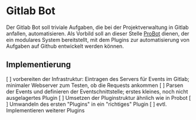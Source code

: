 Gitlab Bot
==========

Der Gitlab Bot soll triviale Aufgaben, die bei der Projektverwaltung in Gitlab anfallen, automatisieren. Als Vorbild soll an dieser Stelle [ProBot](https://github.com/probot/probot) dienen, der ein modulares System bereitstellt, mit dem Plugins zur automatisierung von Aufgaben auf Github entwickelt werden können.

Implementierung
---------------

[ ] vorbereiten der Infrastruktur: Eintragen des Servers für Events im Gitlab; minimaler Webserver zum Testen, ob die Requests ankommen
[ ] Parsen der Events und definieren der Eventschnittstelle; erstes kleines, noch nicht ausgelagertes Plugin
[ ] Umsetzen der Pluginstruktur ähnlich wie in Probot
[ ] Umwandeln des ersten "Plugins" in ein "richtiges" Plugin
[ ] evtl. Implementieren weiterer Plugins

